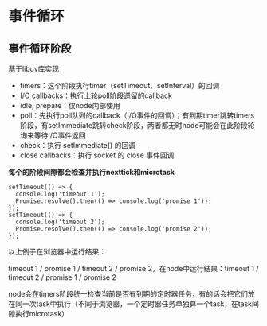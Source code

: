 # 事件循环

## 事件循环阶段

基于libuv库实现

- timers：这个阶段执行timer（setTimeout、setInterval）的回调
- I/O callbacks：执行上轮poll阶段遗留的callback
- idle, prepare：仅node内部使用
- poll：先执行poll队列的callback（I/O事件的回调）；有到期timer跳转timers阶段，有setImmediate跳转check阶段，两者都无时node可能会在此阶段轮询来等待I/O事件返回
- check：执行 setImmediate() 的回调
- close callbacks：执行 socket 的 close 事件回调

**每个的阶段间隙都会检查并执行nexttick和microtask**

    setTimeout(() => {
      console.log('timeout 1');
      Promise.resolve().then(() => console.log('promise 1'));
    });
    setTimeout(() => {
      console.log('timeout 2');
      Promise.resolve().then(() => console.log('promise 2'));
    });


以上例子在浏览器中运行结果：

timeout 1 / promise 1 / timeout 2 / promise 2，在node中运行结果：timeout 1 / timeout 2 / promise 1 / promise 2

node会在timers阶段统一检查当前是否有到期的定时器任务，有的话会把它们放在同一次task中执行（不同于浏览器，一个定时器任务单独算一个task，在task间隙执行microtask）



